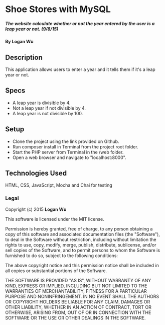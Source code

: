# Shoe Stores with MySQL

##### The website calculate whether or not the year entered by the user is a leap year or not. (9/8/15)

#### By Logan Wu

## Description

This application allows users to enter a year and it tells them if it's a leap year or not.

## Specs
* A leap year is divisible by 4.
* Not a leap year if not divisible by 4. 
* A leap year is not divisible by 100.

## Setup

* Clone the project using the link provided on Github.
* Run composer install in Terminal from the project root folder.
* Start the PHP server from Terminal in the /web folder.
* Open a web browser and navigate to "localhost:8000".

## Technologies Used

HTML, CSS, JavaScript, Mocha and Chai for testing

### Legal

Copyright (c) 2015 **Logan Wu**

This software is licensed under the MIT license.

Permission is hereby granted, free of charge, to any person obtaining a copy
of this software and associated documentation files (the "Software"), to deal
in the Software without restriction, including without limitation the rights
to use, copy, modify, merge, publish, distribute, sublicense, and/or sell
copies of the Software, and to permit persons to whom the Software is
furnished to do so, subject to the following conditions:

The above copyright notice and this permission notice shall be included in
all copies or substantial portions of the Software.

THE SOFTWARE IS PROVIDED "AS IS", WITHOUT WARRANTY OF ANY KIND, EXPRESS OR
IMPLIED, INCLUDING BUT NOT LIMITED TO THE WARRANTIES OF MERCHANTABILITY,
FITNESS FOR A PARTICULAR PURPOSE AND NONINFRINGEMENT. IN NO EVENT SHALL THE
AUTHORS OR COPYRIGHT HOLDERS BE LIABLE FOR ANY CLAIM, DAMAGES OR OTHER
LIABILITY, WHETHER IN AN ACTION OF CONTRACT, TORT OR OTHERWISE, ARISING FROM,
OUT OF OR IN CONNECTION WITH THE SOFTWARE OR THE USE OR OTHER DEALINGS IN
THE SOFTWARE.
